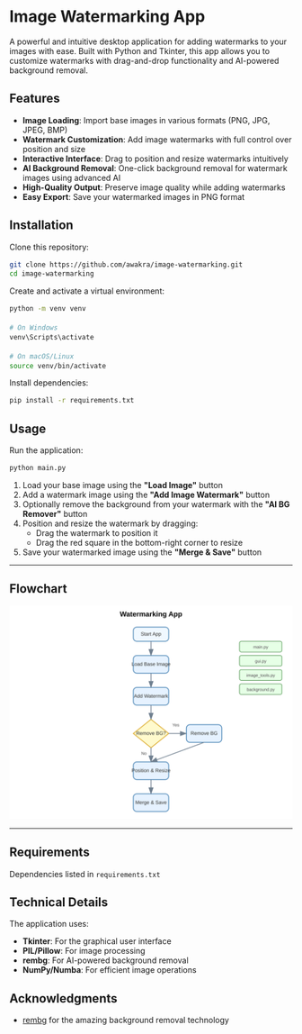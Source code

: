 # Image Watermarking App

A powerful and intuitive desktop application for adding watermarks to your images with ease. Built with Python and Tkinter, this app allows you to customize watermarks with drag-and-drop functionality and AI-powered background removal.

## Features

- **Image Loading**: Import base images in various formats (PNG, JPG, JPEG, BMP)
- **Watermark Customization**: Add image watermarks with full control over position and size
- **Interactive Interface**: Drag to position and resize watermarks intuitively
- **AI Background Removal**: One-click background removal for watermark images using advanced AI
- **High-Quality Output**: Preserve image quality while adding watermarks
- **Easy Export**: Save your watermarked images in PNG format

## Installation

Clone this repository:

```bash
git clone https://github.com/awakra/image-watermarking.git
cd image-watermarking
```

Create and activate a virtual environment:

```bash
python -m venv venv

# On Windows
venv\Scripts\activate

# On macOS/Linux
source venv/bin/activate
```

Install dependencies:

```bash
pip install -r requirements.txt
```

## Usage

Run the application:

```bash
python main.py
```

1. Load your base image using the **"Load Image"** button
2. Add a watermark image using the **"Add Image Watermark"** button
3. Optionally remove the background from your watermark with the **"AI BG Remover"** button
4. Position and resize the watermark by dragging:
   - Drag the watermark to position it
   - Drag the red square in the bottom-right corner to resize
5. Save your watermarked image using the **"Merge & Save"** button

---

## Flowchart

![Flowchart](./flowchart.svg)

---

## Requirements

Dependencies listed in `requirements.txt`

## Technical Details

The application uses:

- **Tkinter**: For the graphical user interface
- **PIL/Pillow**: For image processing
- **rembg**: For AI-powered background removal
- **NumPy/Numba**: For efficient image operations

## Acknowledgments

- [rembg](https://github.com/danielgatis/rembg) for the amazing background removal technology
